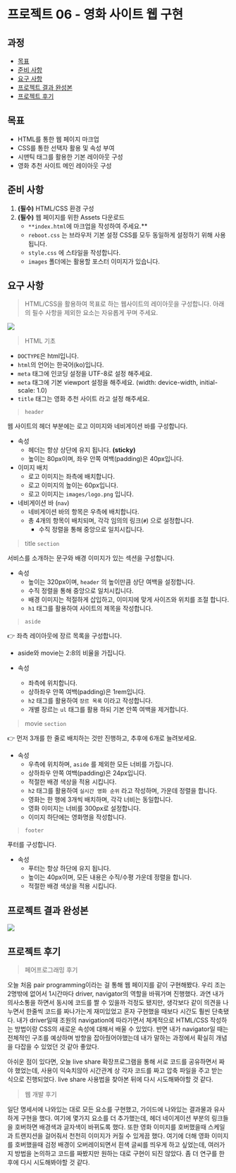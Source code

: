 # 프로젝트 06 - 영화 사이트 웹 구현

## 과정
- [목표](#목표)
- [준비 사항](#준비-사항)
- [요구 사항](#요구-사항)
- [프로젝트 결과 완성본](#프로젝트-결과-완성본)
- [프로젝트 후기](#프로젝트-후기)

## 목표

- HTML를 통한 웹 페이지 마크업
- CSS를 통한 선택자 활용 및 속성 부여
- 시맨틱 태그를 활용한 기본 레이아웃 구성
- 영화 추천 사이트 메인 레이아웃 구성

## 준비 사항

1. **(필수)** HTML/CSS 환경 구성
2. **(필수)** 웹 페이지를 위한 Assets 다운로드
    - `**index.html`에 마크업을 작성하여 주세요.**
    - `reboot.css` 는 브라우저 기본 설정 CSS를 모두 동일하게 설정하기 위해 사용됩니다.        
    - `style.css` 에 스타일을 작성합니다.
    - `images` 폴더에는 활용할 포스터 이미지가 있습니다.

## 요구 사항


> HTML/CSS을 활용하여 목표로 하는 웹사이트의 레이아웃을 구성합니다. 아래의 필수 사항을 제외한 요소는 자유롭게 꾸며 주세요.

  ![](https://s3.us-west-2.amazonaws.com/secure.notion-static.com/75c9b7b2-a012-4c52-9df1-71153248d3f6/Untitled.png?X-Amz-Algorithm=AWS4-HMAC-SHA256&X-Amz-Content-Sha256=UNSIGNED-PAYLOAD&X-Amz-Credential=AKIAT73L2G45EIPT3X45%2F20220902%2Fus-west-2%2Fs3%2Faws4_request&X-Amz-Date=20220902T080502Z&X-Amz-Expires=86400&X-Amz-Signature=629c8c33a973a123aa2418db1cb27eff2a17e4a57bf655e2dfb580c70b2d3531&X-Amz-SignedHeaders=host&response-content-disposition=filename%20%3D%22Untitled.png%22&x-id=GetObject)



> HTML 기초

- `DOCTYPE`은 html입니다.
- `html`의 언어는 한국어(ko)입니다.
- `meta` 태그에 인코딩 설정을 UTF-8로 설정 해주세요.
- `meta` 태그에 기본 viewport 설정을 해주세요. (width: device-width, initial-scale: 1.0)
- `title` 태그는 영화 추천 사이트 라고 설정 해주세요.



> `header`

웹 사이트의 헤더 부분에는 로고 이미지와 네비게이션 바를 구성합니다.

- 속성
    - 헤더는 항상 상단에 유지 됩니다. **(sticky)**
    - 높이는 80px이며, 좌우 안쪽 여백(padding)은 40px입니다.
- 이미지 배치
    - 로고 이미지는 좌측에 배치합니다.
    - 로고 이미지의 높이는 60px입니다.
    - 로고 이미지는 `images/logo.png` 입니다.
- 네비게이션 바 (`nav`)
    - 네비게이션 바의 항목은 우측에 배치합니다.
    - 총 4개의 항목이 배치되며, 각각 임의의 링크(`#`) 으로 설정합니다.
        - 수직 정렬을 통해 중앙으로 일치시킵니다.



> title `section`

서비스를 소개하는 문구와 배경 이미지가 있는 섹션을 구성합니다.

- 속성
    - 높이는 320px이며, `header` 의 높이만큼 상단 여백을 설정합니다.
    - 수직 정렬을 통해 중앙으로 일치시킵니다.
    - 배경 이미지는 적절하게 삽입하고, 이미지에 맞게 사이즈와 위치를 조절 합니다.
    - `h1` 태그를 활용하여 사이트의 제목을 작성합니다.



> `aside`

<aside>
👉 좌측 레이아웃에 장르 목록을 구성합니다.
</aside>

- aside와 movie는 2:8의 비율을 가집니다.

- 속성
    - 좌측에 위치합니다.
    - 상하좌우 안쪽 여백(padding)은 1rem입니다.
    - `h2` 태그를 활용하여 `장르 목록` 이라고 작성합니다.
    - 개별 장르는 `ul` 태그를 활용 하되 기본 안쪽 여백을 제거합니다.



> movie `section`

<aside>
👉 먼저 3개를 한 줄로 배치하는 것만 진행하고, 추후에 6개로 늘려보세요.
</aside>

- 속성
    - 우측에 위치하며, `aside` 를 제외한 모든 너비를 가집니다.
    - 상하좌우 안쪽 여백(padding)은 24px입니다.
    - 적절한 배경 색상을 적용 시킵니다.
    - `h2` 태그를 활용하여 `실시간 영화 순위` 라고 작성하며, 가운데 정렬을 합니다.
    - 영화는 한 행에 3개씩 배치하며, 각각 너비는 동일합니다.
    - 영화 이미지는 너비를 300px로 설정합니다.
    - 이미지 하단에는 영화명을 작성합니다.



> `footer`

푸터를 구성합니다.

- 속성
    - 푸터는 항상 하단에 유지 됩니다.
    - 높이는 40px이며, 모든 내용은 수직/수평 가운데 정렬을 합니다.
    - 적절한 배경 색상을 적용 시킵니다.


## 프로젝트 결과 완성본

![](../../gif/project_01_movie_animation.gif)



## 프로젝트 후기
> 페어프로그래밍 후기

오늘 처음 pair programming이라는 걸 통해 웹 페이지를 같이 구현해봤다. 우리 조는 2명밖에 없어서 1시간마다 driver, navigator의 역할을 바꿔가며 진행했다. 과연 내가 의사소통을 하면서 동시에 코드를 짤 수 있을까 걱정도 됐지만, 생각보다 같이 의견을 나누면서 한줄씩 코드를 짜나가는게 재미있었고 혼자 구현했을 때보다 시간도 훨씬 단축됐다. 내가 driver일때 조원의 navigation에 따라가면서 체계적으로 HTML/CSS 작성하는 방법이랑 CSS의 새로운 속성에 대해서 배울 수 있었다. 반면 내가 navigator일 때는 전체적인 구조를 예상하며 방향을 잡아줬어야했는데 내가 말하는 과정에서 확실히 개념을 다잡을 수 있었던 것 같아 좋았다.

아쉬운 점이 있다면, 오늘 live share 확장프로그램을 통해 서로 코드를 공유하면서 짜야 했었는데, 사용이 익숙치않아 시간관계 상 각자 코드를 짜고 압축 파일을 주고 받는 식으로 진행되었다. live share 사용법을 찾아본 뒤에 다시 시도해봐야할 것 같다.

> 웹 개발 후기

일단 명세서에 나와있는 대로 모든 요소를 구현했고, 가이드에 나와있는 결과물과 유사하게 구현을 했다. 여기에 몇가지 요소를 더 추가했는데, 헤더 네이게이션 부분의 링크들을 호버하면 배경색과 글자색이 바뀌도록 했다. 또한 영화 이미지를 호버했을때 스케일과 트랜지션을 걸어줘서 천천히 이미지가 커질 수 있게끔 했다. 
여기에 더해 영화 이미지를 호버했을때 검정 배경이 오버레이되면서 흰색 글씨를 띄우게 하고 싶었는데, 여러가지 방법을 논의하고 코드를 짜봤지만 원하는 대로 구현이 되진 않았다. 좀 더 연구를 한 후에 다시 시도해봐야할 것 같다.
